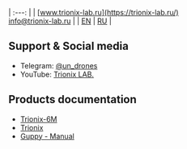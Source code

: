 | :---: |
| [www.trionix-lab.ru](https://trionix-lab.ru/) <br/> [info@trionix-lab.ru](mailto:info@trionix-lab.ru) |
| [EN](index.md) \| [RU](README_RU.md) |

## Support & Social media
* Telegram: [@un_drones](https://t.me/un_drones)
* YouTube: [Trionix LAB.](https://youtube.com)

## Products documentation
* [Trionix-6M](/documentation/trionix-6m/trionix-6m_2025.md)
* [Trionix](/documentation/trionix_education/trionix.md)
* [Guppy - Manual](/documentation/guppy_education/guppy_manual.md)

<!-- ## Media, educational project and other things-->